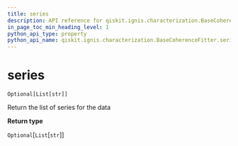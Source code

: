 ```yaml
---
title: series
description: API reference for qiskit.ignis.characterization.BaseCoherenceFitter.series
in_page_toc_min_heading_level: 1
python_api_type: property
python_api_name: qiskit.ignis.characterization.BaseCoherenceFitter.series
---
```


# series

<span id="qiskit.ignis.characterization.BaseCoherenceFitter.series" />

`Optional[List[str]]`

Return the list of series for the data

**Return type**

`Optional`\[`List`\[`str`]]

